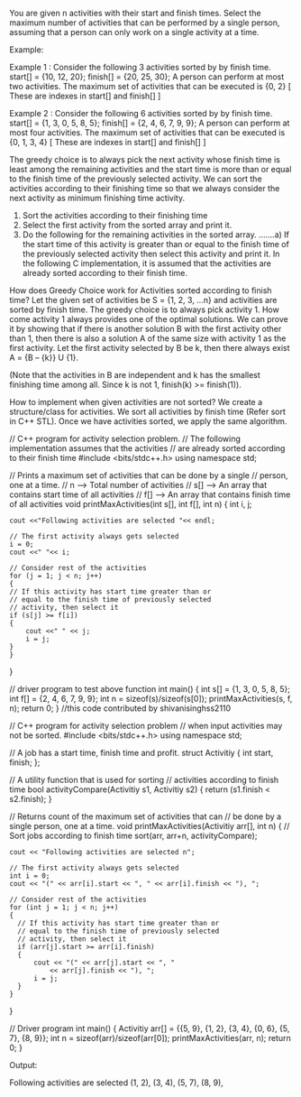 <!-- ┏━┓╻  ╻     ┏━┓┏┓ ┏━┓╻ ╻╺┳╸   ┏━┓┏━╸╺┳╸╻╻ ╻╻╺┳╸╻ ╻     ┏━┓┏━╸╻  ┏━╸┏━╸╺┳╸╻┏━┓┏┓╻
     ┣━┫┃  ┃     ┣━┫┣┻┓┃ ┃┃ ┃ ┃    ┣━┫┃   ┃ ┃┃┏┛┃ ┃ ┗┳┛     ┗━┓┣╸ ┃  ┣╸ ┃   ┃ ┃┃ ┃┃┗┫
     ╹ ╹┗━╸┗━╸   ╹ ╹┗━┛┗━┛┗━┛ ╹    ╹ ╹┗━╸ ╹ ╹┗┛ ╹ ╹  ╹      ┗━┛┗━╸┗━╸┗━╸┗━╸ ╹ ╹┗━┛╹ ╹ -->

You are given n activities with their start and finish times. Select the maximum number of activities that can be performed by a single person, assuming that a person can only work on a single activity at a time.

Example:

Example 1 : Consider the following 3 activities sorted by
by finish time.
start[] = {10, 12, 20};
finish[] = {20, 25, 30};
A person can perform at most two activities. The
maximum set of activities that can be executed
is {0, 2} [ These are indexes in start[] and
finish[] ]

Example 2 : Consider the following 6 activities
sorted by by finish time.
start[] = {1, 3, 0, 5, 8, 5};
finish[] = {2, 4, 6, 7, 9, 9};
A person can perform at most four activities. The
maximum set of activities that can be executed
is {0, 1, 3, 4} [ These are indexes in start[] and
finish[] ]

The greedy choice is to always pick the next activity whose finish time is least among the remaining activities and the start time is more than or equal to the finish time of the previously selected activity. We can sort the activities according to their finishing time so that we always consider the next activity as minimum finishing time activity.

1. Sort the activities according to their finishing time
2. Select the first activity from the sorted array and print it.
3. Do the following for the remaining activities in the sorted array.
   …….a) If the start time of this activity is greater than or equal to the finish time of the previously selected activity then select this activity and print it.
   In the following C implementation, it is assumed that the activities are already sorted according to their finish time.

How does Greedy Choice work for Activities sorted according to finish time?
Let the given set of activities be S = {1, 2, 3, …n} and activities are sorted by finish time. The greedy choice is to always pick activity 1. How come activity 1 always provides one of the optimal solutions. We can prove it by showing that if there is another solution B with the first activity other than 1, then there is also a solution A of the same size with activity 1 as the first activity. Let the first activity selected by B be k, then there always exist A = {B – {k}} U {1}.

(Note that the activities in B are independent and k has the smallest finishing time among all. Since k is not 1, finish(k) >= finish(1)).

How to implement when given activities are not sorted?
We create a structure/class for activities. We sort all activities by finish time (Refer sort in C++ STL). Once we have activities sorted, we apply the same algorithm.

<!-- ======================================================================== -->

// C++ program for activity selection problem.
// The following implementation assumes that the activities
// are already sorted according to their finish time
#include <bits/stdc++.h>
using namespace std;

// Prints a maximum set of activities that can be done by a single
// person, one at a time.
// n --> Total number of activities
// s[] --> An array that contains start time of all activities
// f[] --> An array that contains finish time of all activities
void printMaxActivities(int s[], int f[], int n)
{
int i, j;

    cout <<"Following activities are selected "<< endl;

    // The first activity always gets selected
    i = 0;
    cout <<" "<< i;

    // Consider rest of the activities
    for (j = 1; j < n; j++)
    {
    // If this activity has start time greater than or
    // equal to the finish time of previously selected
    // activity, then select it
    if (s[j] >= f[i])
    {
    	cout <<" " << j;
    	i = j;
    }
    }

}

// driver program to test above function
int main()
{
int s[] = {1, 3, 0, 5, 8, 5};
int f[] = {2, 4, 6, 7, 9, 9};
int n = sizeof(s)/sizeof(s[0]);
printMaxActivities(s, f, n);
return 0;
}
//this code contributed by shivanisinghss2110

<!-- ======================================================================== -->

// C++ program for activity selection problem
// when input activities may not be sorted.
#include <bits/stdc++.h>
using namespace std;

// A job has a start time, finish time and profit.
struct Activitiy
{
int start, finish;
};

// A utility function that is used for sorting
// activities according to finish time
bool activityCompare(Activitiy s1, Activitiy s2)
{
return (s1.finish < s2.finish);
}

// Returns count of the maximum set of activities that can
// be done by a single person, one at a time.
void printMaxActivities(Activitiy arr[], int n)
{
// Sort jobs according to finish time
sort(arr, arr+n, activityCompare);

    cout << "Following activities are selected n";

    // The first activity always gets selected
    int i = 0;
    cout << "(" << arr[i].start << ", " << arr[i].finish << "), ";

    // Consider rest of the activities
    for (int j = 1; j < n; j++)
    {
      // If this activity has start time greater than or
      // equal to the finish time of previously selected
      // activity, then select it
      if (arr[j].start >= arr[i].finish)
      {
          cout << "(" << arr[j].start << ", "
              << arr[j].finish << "), ";
          i = j;
      }
    }

}

// Driver program
int main()
{
Activitiy arr[] = {{5, 9}, {1, 2}, {3, 4}, {0, 6},
                                       {5, 7}, {8, 9}};
int n = sizeof(arr)/sizeof(arr[0]);
printMaxActivities(arr, n);
return 0;
}

Output:

Following activities are selected
(1, 2), (3, 4), (5, 7), (8, 9),

<!-- ======================================================================== -->
